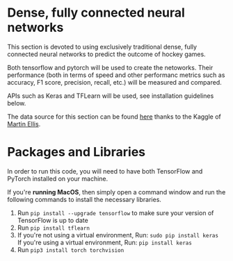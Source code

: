 # Dense, fully connected neural networks

This section is devoted to using exclusively traditional dense, fully connected neural networks to predict the outcome of hockey games. <br>

Both tensorflow and pytorch will be used to create the netoworks. Their performance (both in terms of speed and other performanc metrics such as accuracy, F1 score, precision, recall, etc.) will be measured and compared. <br>

APIs such as Keras and TFLearn will be used, see installation guidelines below. 

The data source for this section can be found [here](https://www.kaggle.com/martinellis/nhl-game-data/version/1#_=_) thanks to the Kaggle of [Martin Ellis](https://www.kaggle.com/martinellis). 

# Packages and Libraries

In order to run this code, you will need to have both TensorFlow and PyTorch installed on your machine. 

If you're **running MacOS**, then simply open a command window and run the following commands to install the necessary libraries. 

1. Run `pip install --upgrade tensorflow` to make sure your version of TensorFlow is up to date
2. Run `pip install tflearn` 
3. If you're not using a virtual environment, Run: `sudo pip install keras` <br> 
If you're using a virtual environment, Run: `pip install keras` 
4. Run `pip3 install torch torchvision` 

